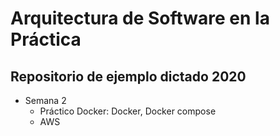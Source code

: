 # Arquitectura de Software en la Práctica
## Repositorio de ejemplo dictado 2020

* Semana 2
    - Práctico Docker: Docker, Docker compose
    - AWS